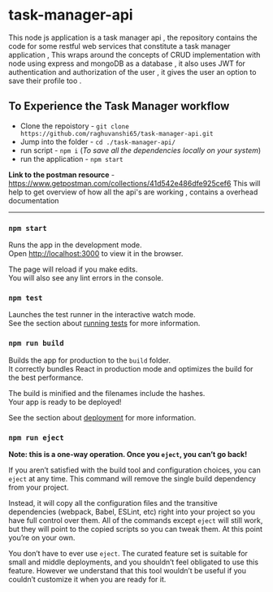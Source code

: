 # task-manager-api
This node js application is a task manager api , the repository contains the code for some restful web services that constitute a task manager application , This wraps around the concepts of CRUD implementation with node using express and mongoDB as a database , it also uses JWT for authentication and authorization of the user , it gives the user an option to save their profile too .


## To Experience the Task Manager workflow
* Clone the repoistory - `git clone https://github.com/raghuvanshi65/task-manager-api.git`
* Jump into the folder - `cd ./task-manager-api/`
* run script - `npm i` (*To save all the dependencies locally on your system*)
* run the application - `npm start` 

**Link to the postman resource** - <https://www.getpostman.com/collections/41d542e486dfe925cef6>
This will help to get overview of how all the api's are working , contains a overhead documentation

- - - - - - - - - - - - - - - - - - - - - - - - - - - - - - - - - - - - - - - - - - - - - - - -

### `npm start`

Runs the app in the development mode.\
Open [http://localhost:3000](http://localhost:3000) to view it in the browser.

The page will reload if you make edits.\
You will also see any lint errors in the console.

### `npm test`

Launches the test runner in the interactive watch mode.\
See the section about [running tests](https://facebook.github.io/create-react-app/docs/running-tests) for more information.

### `npm run build`

Builds the app for production to the `build` folder.\
It correctly bundles React in production mode and optimizes the build for the best performance.

The build is minified and the filenames include the hashes.\
Your app is ready to be deployed!

See the section about [deployment](https://facebook.github.io/create-react-app/docs/deployment) for more information.

### `npm run eject`

**Note: this is a one-way operation. Once you `eject`, you can’t go back!**

If you aren’t satisfied with the build tool and configuration choices, you can `eject` at any time. This command will remove the single build dependency from your project.

Instead, it will copy all the configuration files and the transitive dependencies (webpack, Babel, ESLint, etc) right into your project so you have full control over them. All of the commands except `eject` will still work, but they will point to the copied scripts so you can tweak them. At this point you’re on your own.

You don’t have to ever use `eject`. The curated feature set is suitable for small and middle deployments, and you shouldn’t feel obligated to use this feature. However we understand that this tool wouldn’t be useful if you couldn’t customize it when you are ready for it.

